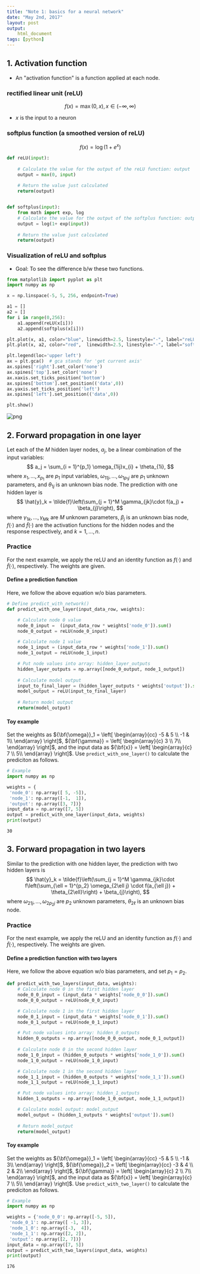 ```yaml
---
title: "Note 1: basics for a neural network"
date: "May 2nd, 2017"
layout: post
output:
    html_document
tags: [python]
---
```


## 1. Activation function
- An "activation function" is a function applied at each node.

### rectified linear unit  (reLU)
$$f(x) = \max(0, x), x \in (-\infty, \infty)$$
- $x$ is the input to a neuron

### softplus function (a smoothed version of reLU)
$$f(x) = \log(1+e^x)$$


```python
def reLU(input):
    
    # Calculate the value for the output of the reLU function: output
    output = max(0, input)
    
    # Return the value just calculated
    return(output)


def softplus(input):
    from math import exp, log
    # Calculate the value for the output of the softplus function: output
    output = log(1+ exp(input))
    
    # Return the value just calculated
    return(output)
```

### Visualization of reLU and softplus

- Goal: To see the difference b/w these two functions.


```python
from matplotlib import pyplot as plt
import numpy as np

x = np.linspace(-5, 5, 256, endpoint=True)

a1 = []
a2 = []
for i in range(0,256):
    a1.append(reLU(x[i]))
    a2.append(softplus(x[i]))

plt.plot(x, a1, color="blue", linewidth=2.5, linestyle="-", label="reLU")
plt.plot(x, a2, color="red",  linewidth=2.5, linestyle="-", label="softplus")

plt.legend(loc='upper left')
ax = plt.gca()  # gca stands for 'get current axis'
ax.spines['right'].set_color('none')
ax.spines['top'].set_color('none')
ax.xaxis.set_ticks_position('bottom')
ax.spines['bottom'].set_position(('data',0))
ax.yaxis.set_ticks_position('left')
ax.spines['left'].set_position(('data',0))

plt.show()
```


![png]("/ipynb/note1_basics_files/note1_basics_files/note1_basics_3_0.png")


## 2. Forward propagation in one layer

Let each of the $M$ hidden layer nodes, $a_j$, be a linear combination of the input variables:
$$
    a_j = \sum_{i = 1}^{p_1} \omega_{1ij}x_{i} + \theta_{1i},
$$
where $x_1, \dots, x_{p_1}$ are $p_1$ input variables, $\omega_{11j}, \dots, \omega_{1{p_1}j}$ are $p_1$ unknown parameters, and $\theta_{1j}$ is an unknown bias node. The prediction with one hidden layer is
$$
   \hat{y}_k = \tilde{f}\left(\sum_{j = 1}^M \gamma_{jk}\cdot f(a_j) + \beta_{j}\right),
$$
where $\gamma_{1k}, \dots, \gamma_{Mk}$ are $M$ unknown parameters, $\beta_{j}$ is an unknown bias node, $f(\cdot)$ and $\tilde{f}(\cdot)$ are the activation functions for the hidden nodes and the response respectively, and $k = 1, \dots, n$.


### Practice
For the next example, we apply the reLU and an identity function as $f(\cdot)$ and $\tilde{f}(\cdot)$, respectively. The weights are given.

#### Define a prediction function
Here, we follow the above equation w/o bias parameters.


```python
# Define predict_with_network()
def predict_with_one_layer(input_data_row, weights):

    # Calculate node 0 value
    node_0_input =  (input_data_row * weights['node_0']).sum()
    node_0_output = reLU(node_0_input)

    # Calculate node 1 value
    node_1_input = (input_data_row * weights['node_1']).sum()
    node_1_output = reLU(node_1_input)

    # Put node values into array: hidden_layer_outputs
    hidden_layer_outputs = np.array([node_0_output, node_1_output])
    
    # Calculate model output
    input_to_final_layer = (hidden_layer_outputs * weights['output']).sum()
    model_output = reLU(input_to_final_layer)
    
    # Return model output
    return(model_output)
```

#### Toy example
Set the weights as ${\bf{\omega}}_1 = \left[ \begin{array}{cc}
-5 & 5 \\
-1 & 1\\
\end{array} \right]$, ${\bf{\gamma}} = \left[ \begin{array}{c}
3  \\
7\\
\end{array} \right]$, and the input data as ${\bf{x}} = \left[ \begin{array}{c}
7 \\
5\\
\end{array} \right]$. Use `predict_with_one_layer()` to calculate the prediciton as follows. 


```python
# Example
import numpy as np

weights = {
 'node_0': np.array([ 5, -5]),
 'node_1': np.array([-1,  1]),
 'output': np.array([3, 7])}
input_data = np.array([7, 5])
output = predict_with_one_layer(input_data, weights)
print(output)
```

    30


## 3. Forward propagation in two layers
Similar to the prediction with one hidden layer, the prediction with two hidden layers is
$$
   \hat{y}_k = \tilde{f}\left(\sum_{j = 1}^M \gamma_{jk}\cdot f\left(\sum_{\ell = 1}^{p_2} \omega_{2\ell j} \cdot f(a_{\ell j}) + \theta_{2\ell}\right) + \beta_{j}\right),
$$
where $\omega_{21j}, \dots, \omega_{2{p_2}j}$ are $p_2$ unknown parameters, $\theta_{2\ell}$ is an unknown bias node.


### Practice
For the next example, we apply the reLU and an identity function as $f(\cdot)$ and $\tilde{f}(\cdot)$, respectively. The weights are given.

#### Define a prediction function with two layers
Here, we follow the above equation w/o bias parameters, and set $p_1 =p_2$.


```python
def predict_with_two_layers(input_data, weights):
    # Calculate node 0 in the first hidden layer
    node_0_0_input = (input_data * weights['node_0_0']).sum()
    node_0_0_output = reLU(node_0_0_input)

    # Calculate node 1 in the first hidden layer
    node_0_1_input = (input_data * weights['node_0_1']).sum()
    node_0_1_output = reLU(node_0_1_input)

    # Put node values into array: hidden_0_outputs
    hidden_0_outputs = np.array([node_0_0_output, node_0_1_output])
    
    # Calculate node 0 in the second hidden layer
    node_1_0_input = (hidden_0_outputs * weights['node_1_0']).sum()
    node_1_0_output = reLU(node_1_0_input)

    # Calculate node 1 in the second hidden layer
    node_1_1_input = (hidden_0_outputs * weights['node_1_1']).sum()
    node_1_1_output = reLU(node_1_1_input)

    # Put node values into array: hidden_1_outputs
    hidden_1_outputs = np.array([node_1_0_output, node_1_1_output])

    # Calculate model output: model_output
    model_output = (hidden_1_outputs * weights['output']).sum()
    
    # Return model_output
    return(model_output)
```

#### Toy example
Set the weights as ${\bf{\omega}}_1 = \left[ \begin{array}{cc}
-5 & 5 \\
-1 & 3\\
\end{array} \right]$, ${\bf{\omega}}_2 = \left[ \begin{array}{cc}
-3 & 4 \\
2 & 2\\
\end{array} \right]$, ${\bf{\gamma}} = \left[ \begin{array}{c}
2 \\
7\\
\end{array} \right]$, and the input data as ${\bf{x}} = \left[ \begin{array}{c}
7 \\
5\\
\end{array} \right]$. Use `predict_with_two_layer()` to calculate the prediciton as follows. 


```python
# Example
import numpy as np

weights = {'node_0_0': np.array([-5, 5]),
 'node_0_1': np.array([ -1, 3]),
 'node_1_0': np.array([-3,  4]),
 'node_1_1': np.array([2, 2]),
 'output': np.array([2, 7])}
input_data = np.array([7, 5])
output = predict_with_two_layers(input_data, weights)
print(output)
```

    176

